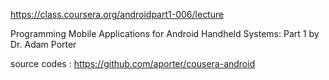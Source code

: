 
https://class.coursera.org/androidpart1-006/lecture

Programming Mobile Applications for Android Handheld Systems: Part 1
by Dr. Adam Porter


source codes : 
https://github.com/aporter/cousera-android
